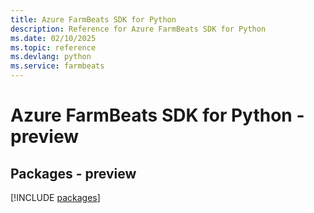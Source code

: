 ```yaml
---
title: Azure FarmBeats SDK for Python
description: Reference for Azure FarmBeats SDK for Python
ms.date: 02/10/2025
ms.topic: reference
ms.devlang: python
ms.service: farmbeats
---
```

# Azure FarmBeats SDK for Python - preview
## Packages - preview
[!INCLUDE [packages](farmbeats-index.md)]